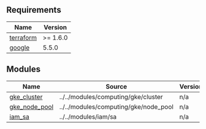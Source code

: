 <!-- BEGIN_TF_DOCS -->
## Requirements

| Name | Version |
|------|---------|
| <a name="requirement_terraform"></a> [terraform](#requirement\_terraform) | >= 1.6.0 |
| <a name="requirement_google"></a> [google](#requirement\_google) | 5.5.0 |

## Modules

| Name | Source | Version |
|------|--------|---------|
| <a name="module_gke_cluster"></a> [gke\_cluster](#module\_gke\_cluster) | ../../modules/computing/gke/cluster | n/a |
| <a name="module_gke_node_pool"></a> [gke\_node\_pool](#module\_gke\_node\_pool) | ../../modules/computing/gke/node_pool | n/a |
| <a name="module_iam_sa"></a> [iam\_sa](#module\_iam\_sa) | ../../modules/iam/sa | n/a |
<!-- END_TF_DOCS -->
